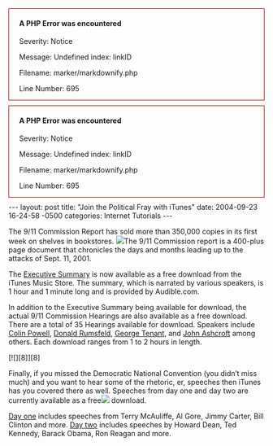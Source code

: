 <div style="border:1px solid #990000;padding-left:20px;margin:0 0 10px 0;">

<h4>A PHP Error was encountered</h4>

<p>Severity: Notice</p>
<p>Message:  Undefined index: linkID</p>
<p>Filename: marker/markdownify.php</p>
<p>Line Number: 695</p>

</div><div style="border:1px solid #990000;padding-left:20px;margin:0 0 10px 0;">

<h4>A PHP Error was encountered</h4>

<p>Severity: Notice</p>
<p>Message:  Undefined index: linkID</p>
<p>Filename: marker/markdownify.php</p>
<p>Line Number: 695</p>

</div>---
layout: post
title:  "Join the Political Fray with iTunes"
date:   2004-09-23 16-24-58 -0500
categories: Internet Tutorials
---

The 9/11 Commission Report has sold more than 350,000 copies in its first week on shelves in bookstores. [![][2]][2]The 9/11 Commission report is a 400-plus page document that chronicles the days and months leading up to the attacks of Sept. 11, 2001.

The [Executive Summary][2] is now available as a free download from the iTunes Music Store. The summary, which is narrated by various speakers, is 1 hour and 1 minute long and is provided by Audible.com.

In addition to the Executive Summary being available for download, the actual 9/11 Commission Hearings are also available as a free download. There are a total of 35 Hearings available for download. Speakers include [Colin Powell][3], [Donald Rumsfeld][4], [George Tenant][5], and [John Ashcroft][6] among others. Each download ranges from 1 to 2 hours in length.

[![][8]][8]

Finally, if you missed the Democratic National Convention (you didn’t miss much) and you want to hear some of the rhetoric, er, speeches then iTunes has you covered there as well. Speeches from day one and day two are currently available as a free[![][9]][9] download.

[Day one][9] includes speeches from Terry McAuliffe, Al Gore, Jimmy Carter, Bill Clinton and more. [Day two][10] includes speeches by Howard Dean, Ted Kennedy, Barack Obama, Ron Reagan and more.

 [x]: http://phobos.apple.com/WebObjects/MZStore.woa/wa/viewAlbum?playlistId=19336197
 [2]: http://phobos.apple.com/WebObjects/MZStore.woa/wa/viewAlbum?playlistId=19336197
 [3]: http://phobos.apple.com/WebObjects/MZStore.woa/wa/viewAlbum?playlistId=16682316
 [4]: http://phobos.apple.com/WebObjects/MZStore.woa/wa/viewAlbum?playlistId=16682507
 [5]: http://phobos.apple.com/WebObjects/MZStore.woa/wa/viewAlbum?playlistId=16682868
 [6]: http://phobos.apple.com/WebObjects/MZStore.woa/wa/viewAlbum?playlistId=16682858
 [x]: http://phobos.apple.com/WebObjects/MZStore.woa/wa/viewAlbum?playlistId=16682316
 [x]: http://phobos.apple.com/WebObjects/MZStore.woa/wa/viewAlbum?playlistId=19512258
 [9]: http://phobos.apple.com/WebObjects/MZStore.woa/wa/viewAlbum?playlistId=19512249
 [10]: http://phobos.apple.com/WebObjects/MZStore.woa/wa/viewAlbum?playlistId=19512258

